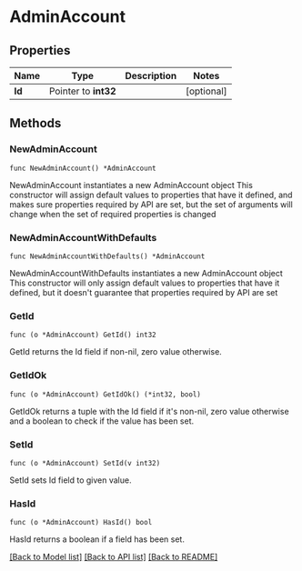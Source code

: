 # AdminAccount

## Properties

Name | Type | Description | Notes
------------ | ------------- | ------------- | -------------
**Id** | Pointer to **int32** |  | [optional] 

## Methods

### NewAdminAccount

`func NewAdminAccount() *AdminAccount`

NewAdminAccount instantiates a new AdminAccount object
This constructor will assign default values to properties that have it defined,
and makes sure properties required by API are set, but the set of arguments
will change when the set of required properties is changed

### NewAdminAccountWithDefaults

`func NewAdminAccountWithDefaults() *AdminAccount`

NewAdminAccountWithDefaults instantiates a new AdminAccount object
This constructor will only assign default values to properties that have it defined,
but it doesn't guarantee that properties required by API are set

### GetId

`func (o *AdminAccount) GetId() int32`

GetId returns the Id field if non-nil, zero value otherwise.

### GetIdOk

`func (o *AdminAccount) GetIdOk() (*int32, bool)`

GetIdOk returns a tuple with the Id field if it's non-nil, zero value otherwise
and a boolean to check if the value has been set.

### SetId

`func (o *AdminAccount) SetId(v int32)`

SetId sets Id field to given value.

### HasId

`func (o *AdminAccount) HasId() bool`

HasId returns a boolean if a field has been set.


[[Back to Model list]](../README.md#documentation-for-models) [[Back to API list]](../README.md#documentation-for-api-endpoints) [[Back to README]](../README.md)


